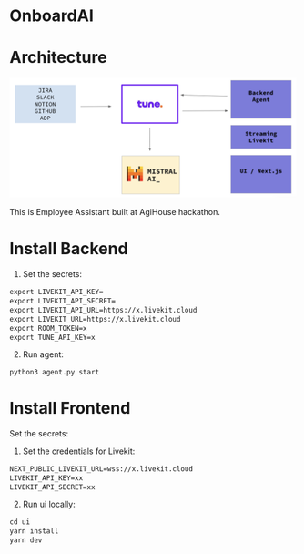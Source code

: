 # OnboardAI

# Architecture
![OnboardAI](img/architecture.jpg?raw=true "Architecture")

This is Employee Assistant built at AgiHouse hackathon.
# Install Backend
1. Set the secrets:
```
export LIVEKIT_API_KEY=
export LIVEKIT_API_SECRET=
export LIVEKIT_API_URL=https://x.livekit.cloud
export LIVEKIT_URL=https://x.livekit.cloud
export ROOM_TOKEN=x 
export TUNE_API_KEY=x
```
2. Run agent:
```
python3 agent.py start
```

# Install Frontend

Set the secrets:
1. Set the credentials for Livekit:
```
NEXT_PUBLIC_LIVEKIT_URL=wss://x.livekit.cloud
LIVEKIT_API_KEY=xx             
LIVEKIT_API_SECRET=xx
```

2. Run ui locally:
```
cd ui
yarn install
yarn dev
```
